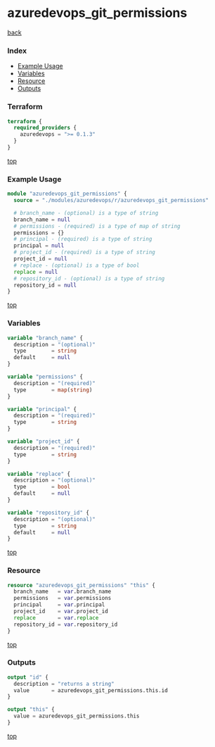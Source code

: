 # azuredevops_git_permissions

[back](../azuredevops.md)

### Index

- [Example Usage](#example-usage)
- [Variables](#variables)
- [Resource](#resource)
- [Outputs](#outputs)

### Terraform

```terraform
terraform {
  required_providers {
    azuredevops = ">= 0.1.3"
  }
}
```

[top](#index)

### Example Usage

```terraform
module "azuredevops_git_permissions" {
  source = "./modules/azuredevops/r/azuredevops_git_permissions"

  # branch_name - (optional) is a type of string
  branch_name = null
  # permissions - (required) is a type of map of string
  permissions = {}
  # principal - (required) is a type of string
  principal = null
  # project_id - (required) is a type of string
  project_id = null
  # replace - (optional) is a type of bool
  replace = null
  # repository_id - (optional) is a type of string
  repository_id = null
}
```

[top](#index)

### Variables

```terraform
variable "branch_name" {
  description = "(optional)"
  type        = string
  default     = null
}

variable "permissions" {
  description = "(required)"
  type        = map(string)
}

variable "principal" {
  description = "(required)"
  type        = string
}

variable "project_id" {
  description = "(required)"
  type        = string
}

variable "replace" {
  description = "(optional)"
  type        = bool
  default     = null
}

variable "repository_id" {
  description = "(optional)"
  type        = string
  default     = null
}
```

[top](#index)

### Resource

```terraform
resource "azuredevops_git_permissions" "this" {
  branch_name   = var.branch_name
  permissions   = var.permissions
  principal     = var.principal
  project_id    = var.project_id
  replace       = var.replace
  repository_id = var.repository_id
}
```

[top](#index)

### Outputs

```terraform
output "id" {
  description = "returns a string"
  value       = azuredevops_git_permissions.this.id
}

output "this" {
  value = azuredevops_git_permissions.this
}
```

[top](#index)